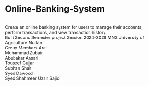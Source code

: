 # Online-Banking-System
<br>
Create an online banking system for users to  manage their accounts, perform  transactions, and view transaction history.
<br>
Bs It Second Semester project Session 2024-2028 MNS University of Agriculture Multan.
<br>
Group Members Are:
<br>
Muhammad Zubair
<br>
Abubakar Ansari
<br>
Touseef Gujjar
<br>
Subhan Shah
<br>
Syed Dawood
<br>
Syed Shahmeer 
Uzair Sajid
